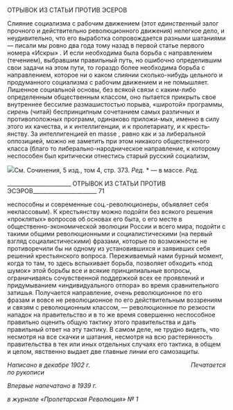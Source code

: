ОТРЫВОК ИЗ СТАТЬИ ПРОТИВ ЭСЕРОВ

Слияние социализма с рабочим движением (этот _единственный_ залог прочного и действительно революционного движения) нелегкое дело, и неудивительно, что его выработка сопровождается разными шатаниями — писали мы ровно два года тому на­зад в первой статье первого номера «Искры» . И если необходима была борьба с на­правлением (течением), выбравшим правильный путь, но ошибочно определившим свои задачи на этом пути, то гораздо более необходима борьба с направлением, которое ни о каком слиянии сколько-нибудь цельного и продуманного социализма с рабочим движением и не помышляет. Лишенное социальной основы, без всякой связи с каким-либо определенным общественным классом, оно пытается прикрыть свое внутреннее бессилие размашистостью порыва, «широтой» программы, _сирень_ (читай) беспринцип­ным сочетанием самых различных и противоположных программ, одинаково приложи-мых, именно в силу этого их качества, и к интеллигенции, и к пролетариату, и к кресть­янству. За интеллигенцией en masse , равно как и за либеральной оппозицией, можно не заметить при этом никакого общественного класса (благо то либерально-народническое направление, к которому неспособен был критически отнестись старый русский социализм,

![](file:///C:/Users/bot32/AppData/Local/Temp/msohtmlclip1/01/clip_image001.png)См. Сочинения, 5 изд., том 4, стр. 373. _Ред._ * — в массе. _Ред._

  

_______________________ ОТРЫВОК ИЗ СТАТЬИ ПРОТИВ ЭСЭРОВ_______________________ 71

неспособны и современные соц.-революционеры, объявляет себя неклассовым). К кре­стьянству можно подойти без всякого решения «проклятых» вопросов об основах его быта, о его месте в общественно-экономической эволюции России и всего мира, подой­ти с такими общими революционными и социалистическими (на первый взгляд социа­листическими) фразами, которые по возможности не противоречили бы ни одному из установившихся и заявивших себя решений крестьянского вопроса. Переживаемый на­ми бурный момент, когда то там, то здесь вспыхивает борьба, позволяет обходить «под шумок» этой борьбы все и всякие принципиальные вопросы, ограничиваясь сочувст­венной поддержкой всех ее проявлений и придумыванием «индивидуального отпора» во время сравнительного затишья. Получается направление, очень революционное по его фразам и вовсе не революционное по его действительным воззрениям и связям с революционным классом, — революционное по резкости нападок на правительство и в то же время совершенно неспособное правильно оценить общую тактику этого прави­тельства и дать правильный ответ на эту тактику. В самом деле, не трудно видеть, что несмотря на все скачки и шатания, несмотря на всю растерянность правительства в тех или иных отдельных случаях его тактика, в общем и целом, явственно выдает две глав­ные линии его самозащиты.

_Написано в декабре 1902 г.                                                           Печатается по рукописи_

_Впервые напечатано в 1939 г._

_в журнале_ _«Пролетарская Революция» № 1_